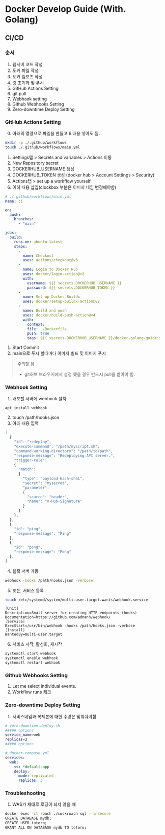 # Docker Develop Guide (With. Golang)

## CI/CD

### 순서

1. 웹서버 코드 작성
2. 도커 파일 작성
3. 도커 컴포즈 작성
4. 깃 초기화 및 푸시
5. GitHub Actions Setting
6. git pull
7. Webhook setting
8. Github Webhooks Setting
9. Zero-downtime Deploy Setting

### GitHub Actions Setting

0. 아래의 명령으로 파일을 만들고 6.내용 넣어도 됨.

```sh
mkdir -p ./.github/workflows
touch ./.github/workflows/main.yml
```

1. Settings탭 > Secrets and variables > Actions 이동
2. New Repository secret
3. DOCKERHUB_USERNAME 생성
4. DOCKERHUB_TOKEN 생성 (docker hub > Account Settings > Security)
5. Actions탭 > set up a workflow yourself
6. 이하 내용 삽입(clockbox 부분은 이미지 네임 변경해야함)

```yml
# ./.github/workflows/main.yml
name: ci

on:
  push:
    branches:
      - "main"

jobs:
  build:
    runs-on: ubuntu-latest
    steps:
      -
        name: Checkout
        uses: actions/checkout@v3
      -
        name: Login to Docker Hub
        uses: docker/login-action@v2
        with:
          username: ${{ secrets.DOCKERHUB_USERNAME }}
          password: ${{ secrets.DOCKERHUB_TOKEN }}
      -
        name: Set up Docker Buildx
        uses: docker/setup-buildx-action@v2
      -
        name: Build and push
        uses: docker/build-push-action@v4
        with:
          context: .
          file: ./Dockerfile
          push: true
          tags: ${{ secrets.DOCKERHUB_USERNAME }}/docker-golang-guide:${{ github.sha }}, ${{ secrets.DOCKERHUB_USERNAME }}/docker-golang-guide:latest
```

1. Start Commit
2. main으로 푸시 할때마다 이미지 빌드 및 이미지 푸시

> 주의할 점
>
> - git허브 브라우저에서 설정 했을 경우 반드시 pull을 받아야 함.

### Webhook Setting

1. 배포할 서버에 webhook 설치

```sh
apt install webhook
```

2. touch /path/hooks.json
3. 아래 내용 입력

```javascript
[
  {
    "id": "redeploy",
    "execute-command": "/path/myscript.sh",
    "command-working-directory": "/path/to/path",
    "response-message": "Redeploying API server.",
    "trigger-rule":
    {
      "match":
      {
        "type": "payload-hash-sha1",
        "secret": "mysecret",
        "parameter":
        {
          "source": "header",
          "name": "X-Hub-Signature"
        }
      }
    },
  },
  {
    "id": "ping",
    "response-message": "Ping"
  },
  {
    "id": "pong",
    "response-message": "Pong"
  },
]
```

4. 웹훅 서버 가동

```sh
webhook -hooks /path/hooks.json -verbose 
```

5. 또는, 서비스 등록
```sh
touch /etc/systemd/system/multi-user.target.wants/webhook.service
```
```
[Unit]
Description=Small server for creating HTTP endpoints (hooks)
Documentation=https://github.com/adnanh/webhook/
[Service]
ExecStart=/usr/bin/webhook -hooks /path/hooks.json -verbose 
[Install]
WantedBy=multi-user.target
```

6. 서비스 시작, 활성화, 재시작
```sh
systemctl start webhook
systemctl enable webhook
systemctl restart webhook
```

### Github Webhooks Setting

1. Let me select individual events.
2. Workflow runs 체크

### Zero-downtime Deploy Setting

1. 서비스네임과 복제본에 대한 수량은 맞춰줘야함.

```sh
# zero-downtime-deploy.sh
##### options
service_name=web
replicas=3
##### options
```

```yml
# docker-compose.yml
services:
  web:
    <<: *default-app
    deploy:
      mode: replicated
      replicas: 3
```

### Troubleshooting

1. WAS가 제대로 로딩이 되지 않을 때

```sh
docker exec -it roach ./cockroach sql --insecure
CREATE DATABASE mydb;
CREATE USER totoro;
GRANT ALL ON DATABASE mydb TO totoro;
```
